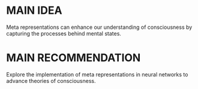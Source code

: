 # MAIN IDEA
Meta representations can enhance our understanding of consciousness by capturing the processes behind mental states.

# MAIN RECOMMENDATION
Explore the implementation of meta representations in neural networks to advance theories of consciousness.
